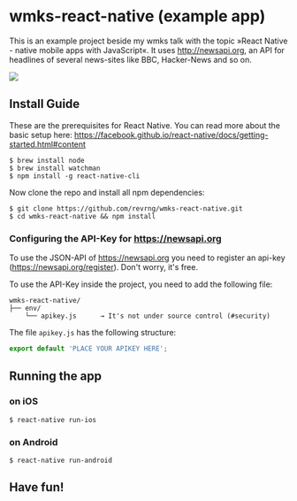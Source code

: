 # wmks-react-native (example app)

This is an example project beside my wmks talk with the topic »React Native - native mobile apps with JavaScript«. 
It uses http://newsapi.org, an API for headlines of several news-sites like BBC, Hacker-News and so on. 

![](https://d17oy1vhnax1f7.cloudfront.net/items/0T3b1B233k0Z2v3O1P0g/Screen%20Recording%202016-08-25%20at%2008.41%20PM.gif?v=d4f2c8f8)

## Install Guide
These are the prerequisites for React Native. You can read more about the basic setup here: https://facebook.github.io/react-native/docs/getting-started.html#content
  
	$ brew install node
	$ brew install watchman
	$ npm install -g react-native-cli
	
Now clone the repo and install all npm dependencies:

	$ git clone https://github.com/revrng/wmks-react-native.git
	$ cd wmks-react-native && npm install

### Configuring the API-Key for https://newsapi.org
To use the JSON-API of https://newsapi.org you need to register an api-key (https://newsapi.org/register). Don't worry, it's free. 

To use the API-Key inside the project, you need to add the following file:

````
wmks-react-native/
├── env/
    └── apikey.js      → It's not under source control (#security)

````

The file `apikey.js` has the following structure:
```javascript
export default 'PLACE YOUR APIKEY HERE';
```
	
## Running the app
### on iOS
	$ react-native run-ios
### on Android
	$ react-native run-android	
	
## Have fun!
